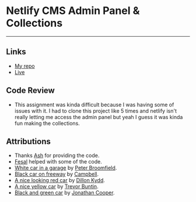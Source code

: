 # Netlify CMS Admin Panel & Collections
---

## Links
- [My repo](https://github.com/Raj-Hunjan/cpnt200-a3-othercopy)
- [Live](https://modest-kare-23440b.netlify.app/)

## Code Review
- This assignment was kinda difficult because I was having some of issues with it. I had to clone this project like 5 times and netlify isn't really letting me access the admin panel but yeah I guess it was kinda fun making the collections.

## Attributions
- Thanks [Ash](https://github.com/lilyx13) for providing the code.
- [Fesal](https://github.com/FesalBadday) helped with some of the code.
- [White car in a garage](https://unsplash.com/photos/m3m-lnR90uM) by [Peter Broomfield](https://unsplash.com/@peterbroomfield).
- [Black car on freeway](https://unsplash.com/photos/3ZUsNJhi_Ik) by [Campbell](https://unsplash.com/@campful).
- [A nice looking red car](https://unsplash.com/photos/SHXCj2Syo7c) by [Dillon Kydd](https://unsplash.com/@kyddvisuals).
- [A nice yellow car](https://unsplash.com/photos/zNLmojzLlKA) by [Trevor Buntin](https://unsplash.com/@detroitmetro).
- [Black and green car](https://unsplash.com/photos/IMeL7bGWJCs) by [Jonathan Cooper](https://unsplash.com/@theshuttervision).
